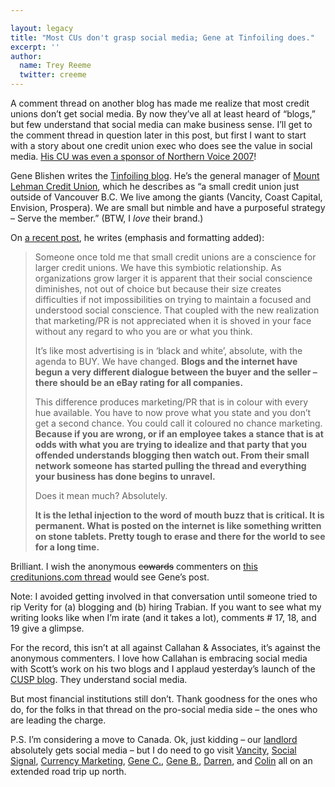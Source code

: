 ```yaml
---

layout: legacy
title: "Most CUs don't grasp social media; Gene at Tinfoiling does."
excerpt: ''
author:
  name: Trey Reeme
  twitter: creeme
---
```


<p>A comment thread on another blog has made me realize that most credit unions don&#8217;t get social media.  By now they&#8217;ve all at least heard of &#8220;blogs,&#8221; but few understand that social media can make business sense.  I&#8217;ll get to the comment thread in question later in this post, but first I want to start with a story about one credit union exec who does see the value in social media. <a href="http://tinfoiling.wordpress.com/2007/02/05/the-poster-arrived/">His CU was even a sponsor of Northern Voice 2007</a>!</p>


<p>Gene Blishen writes the <a href="http://tinfoiling.wordpress.com">Tinfoiling blog</a>.  He&#8217;s the general manager of <a href="www.mtlehman.com">Mount Lehman Credit Union</a>, which he describes as &#8220;a small credit union just outside of Vancouver B.C. We live among the giants (Vancity, Coast Capital, Envision, Prospera). We are small but nimble and have a purposeful strategy – Serve the member.&#8221;  (BTW, I <em>love</em> their brand.)</p>


<p>On <a href="http://tinfoiling.wordpress.com/2007/03/29/in-your-face/">a recent post</a>, he writes (emphasis and formatting added):</p>


<blockquote><p>Someone once told me that small credit unions are a conscience for larger credit unions. We have this symbiotic relationship. As organizations grow larger it is apparent that their social conscience diminishes, not out of choice but because their size creates difficulties if not impossibilities on trying to maintain a focused and understood social conscience. That coupled with the new realization that marketing/PR is not appreciated when it is shoved in your face without any regard to who you are or what you think.</p><p>It&#8217;s like most advertising is in &#8216;black and white&#8217;, absolute, with the agenda to <span class="caps">BUY</span>. We have changed. <strong>Blogs and the internet have begun a very different dialogue between the buyer and the seller &#8211; there should be an eBay rating for all companies.</strong></p><p>This difference produces marketing/PR that is in colour with every hue available. You have to now prove what you state and you don&#8217;t get a second chance. You could call it coloured no chance marketing. <strong>Because if you are wrong, or if an employee takes a stance that is at odds with what you are trying to idealize and that party that you offended understands blogging then watch out. From their small network someone has started pulling the thread and everything your business has done begins to unravel.</strong></p><p>Does it mean much? Absolutely.</p><p><strong>It is the lethal injection to the word of mouth buzz that is critical. It is permanent. What is posted on the internet is like something written on stone tablets. Pretty tough to erase and there for the world to see for a long time.</strong></p></blockquote>

<p>Brilliant.  I wish the anonymous <del>cowards</del> commenters on <a href="http://www.creditunions.com/home/articles/template.asp?article_id=2263">this creditunions.com thread</a> would see Gene&#8217;s post.</p>


<p>Note: I avoided getting involved in that conversation until someone tried to rip Verity for (a) blogging and (b) hiring Trabian.  If you want to see what my writing looks like when I&#8217;m irate (and it takes a lot), comments # 17, 18, and 19 give a glimpse.</p>


<p>For the record, this isn&#8217;t at all against Callahan &#38; Associates, it&#8217;s against the anonymous commenters.  I love how Callahan is embracing social media with Scott&#8217;s work on his two blogs and I applaud yesterday&#8217;s launch of the <a href="http://blog.creditunions.com/CUSP"><span class="caps">CUSP</span> blog</a>.  They understand social media.</p>


<p>But most financial institutions still don&#8217;t.  Thank goodness for the ones who do, for the folks in that thread on the pro-social media side &#8211; the ones who are leading the charge.</p>


<p>P.S. I&#8217;m considering a move to Canada.  Ok, just kidding &#8211; our <a href="http://www.forumcu.com">landlord</a> absolutely gets social media &#8211; but I do need to go visit <a href="http://vancity.com">Vancity</a>, <a href="http://www.socialsignal.com">Social Signal</a>, <a href="http://www.currencymarketing.ca">Currency Marketing</a>, <a href="http://opensourcecu.com/author/gene-creelman">Gene C.</a>, <a href="http://tinfoiling.wordpress.com">Gene B.</a>, <a href="http://www.darrenbarefoot.com">Darren</a>, and <a href="http://thebankwatch.com">Colin</a> all on an extended road trip up north.</p>